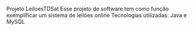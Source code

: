 Projeto LeiloesTDSat
Esse projeto de software tem como função exemplificar um sistema de leilões online
Tecnologias utilizadas: Java e MySQL
